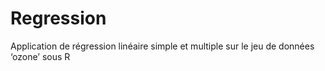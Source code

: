 # Regression
Application de régression linéaire simple et multiple sur le jeu de données ‘ozone’ sous R
